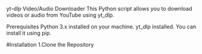 yt-dlp Video/Audio Downloader
This Python script allows you to download videos or audio from YouTube using yt_dlp.

Prerequisites
Python 3.x installed on your machine.
yt_dlp installed. You can install it using pip.


#Installation
1.Clone the Repository
